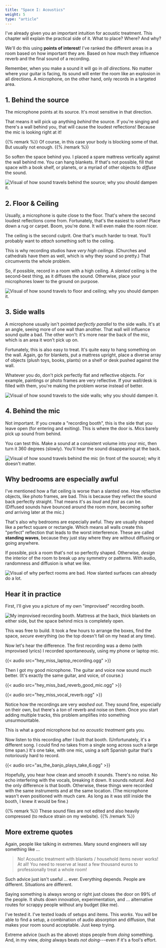 ```yaml
---
title: "Space I: Acoustics"
weight: 5
type: "article"
---
```


I've already given you an important intuition for acoustic treatment. This chapter will explain the practical side of it. What to place? Where? And why?

We'll do this using **points of interest**! I've ranked the different areas in a room based on how important they are. Based on how much they influence reverb and the final sound of a recording.

Remember, when you make a sound it will go in _all directions_. No matter where your guitar is facing, its sound will enter the room like an explosion in all directions. A microphone, on the other hand, only records in a targeted area.

## 1. Behind the source

The microphone points at its source. It's most sensitive in that direction.

That means it will pick up anything _behind_ the source. If you're singing and there's a wall behind you, that will cause the loudest reflections! Because the mic is looking right at it! 

{{% remark %}}
Of course, in this case your body is blocking some of that. But usually not enough.
{{% /remark %}}

So soften the space behind you. I placed a spare mattress vertically against the wall behind me. You can hang blankets. If that's not possible, fill that space with a book shelf, or planets, or a myriad of other objects to _diffuse_ the sound.

![Visual of how sound travels behind the source; why you should dampen it.](acoustics_1_behind_source.webp)

## 2. Floor & Ceiling

Usually, a microphone is quite close to the floor. That's where the second loudest reflections come from. Fortunately, that's the easiest to solve! Place down a rug or carpet. Boom, you're done. It will even make the room nicer.

The ceiling is the second culprit. One that's much harder to treat. You'll probably want to _attach_ something soft to the ceiling.

This is why recording studios have _very high ceilings_. (Churches and cathedrals have them as well, which is why they sound so pretty.) That circumvents the whole problem.

So, if possible, record in a room with a high ceiling. A _slanted_ ceiling is the second-best thing, as it diffuses the sound. Otherwise, place your microphones lower to the ground on purpose.

![Visual of how sound travels to floor and ceiling; why you should dampen it.](acoustics_2_floor_ceiling.webp)

## 3. Side walls

A microphone usually isn't pointed _perfectly parallel_ to the side walls. It's at an angle, seeing more of one wall than another. That wall will influence sound quite a bad. The other won't: it's more near the back of the mic, which is an area it won't pick up on.

Fortunately, this is also easy to treat. It's quite easy to hang something on the wall. Again, go for blankets, put a mattress upright, place a diverse array of objects (plush toys, books, plants) on a shelf or desk pushed against the wall.

Whatever you do, don't pick perfectly flat and reflective objects. For example, paintings or photo frames are very reflective. If your wall/desk is filled with them, you're making the problem worse instead of better.

![Visual of how sound travels to the side walls; why you should dampen it.](acoustics_3_side_wall.webp)

## 4. Behind the mic

Not important. If you create a "recording booth", this is the side that you leave open (for entering and exiting). This is where the door is. Mics barely pick up sound from behind.

You can test this. Make a sound at a consistent volume into your mic, then turn it 360 degrees (slowly). You'll hear the sound disappearing at the back.

![Visual of how sound travels behind the mic (in front of the source); why it doesn't matter.](acoustics_4_behind_mic.webp)

## Why bedrooms are especially awful

I've mentioned how a flat ceiling is worse than a slanted one. How reflective objects, like photo frames, are bad. This is because they reflect the sound back perfectly straight. That means it's as _loud_ and _fast_ as can be. (Diffused sounds have bounced around the room more, becoming softer _and_ arriving later at the mic.)

That's also why bedrooms are especially awful. They are usually shaped like a perfect square or rectangle. Which means all walls create this "perfect" reflection that leads to the worst interference. These are called **standing waves**, because they just stay where they are without diffusing or going anywhere.

If possible, pick a room that's not so perfectly shaped. Otherwise, _design_ the interior of the room to break up any symmetry or patterns. With audio, randomness and diffusion is what we like.

![Visual of why perfect rooms are bad. How slanted surfaces can already do a lot.](acoustics_5_perfect_room.webp)

## Hear it in practice

First, I'll give you a picture of my own "improvised" recording booth.

![My improvised recording booth. Mattress at the back, thick blankets on either side, but the space behind mics is completely open.](improvised_recording_booth_pandaqi.webp)

This was free to build. It took a few hours to arrange the boxes, find the space, _secure_ everything (so the top doesn't fall on my head at any time).

Now let's hear the difference. The first recording was a demo (with improvised lyrics) I recorded spontaneously, using my phone or laptop mic.

{{< audio src="hey_miss_laptop_recording.ogg" >}}

Then I got my good microphone. The guitar and voice now sound _much_ better. (It's exactly the same guitar, and voice, of course.)

{{< audio src="hey_miss_bad_reverb_good_mic.ogg" >}}

{{< audio src="hey_miss_vocal_reverb.ogg" >}}

Notice how the recordings are very _washed out_. They sound fine, especially on their own, but there's a _ton_ of reverb and noise on them. Once you start adding multiple tracks, this problem amplifies into something unsurmountable.

This is what a good microphone but _no acoustic treatment_ gets you.

Now listen to this recording after I built that booth. (Unfortunately, it's a different song. I could find no takes from a single song across such a large time span.) It's one take, with one mic, using a soft Spanish guitar that's notoriously hard to record.

{{< audio src="as_the_banjo_plays_take_6.ogg" >}}

Hopefully, you hear how clean and smooth it sounds. There's no noise. No echo interfering with the vocals, breaking it down. It sounds _natural_. And the only difference is that booth. Otherwise, these things were recorded with the same instruments and at the same location. (The microphone wasn't even positioned with much care. As long as it was still inside the booth, I knew it would be fine.)

{{% remark %}}
These sound files are not edited and also heavily compressed (to reduce strain on my website).
{{% /remark %}}

## More extreme quotes

Again, people like talking in extremes. Many sound engineers will say something like ...

> No! Acoustic treatment with blankets / household items never works! At all! You need to reserve at least a few thousand euros to professionally treat a whole room!

Such advice just isn't useful ... ever. Everything depends. People are different. Situations are different.

Saying something is always wrong or right just closes the door on 99% of the people. It shuts down innovation, experimentation, and ... alternative routes for scrappy people without any budget (like me).

I've tested it. I've tested loads of setups and items. This _works_. You _will_ be able to find a setup, a combination of audio absorption and diffusion, that makes your room sound acceptable. Just keep trying.

Extreme advice (such as the above) stops people from _doing_ something. And, in my view, _doing_ always beats _not doing_---even if it's a fool's effort.